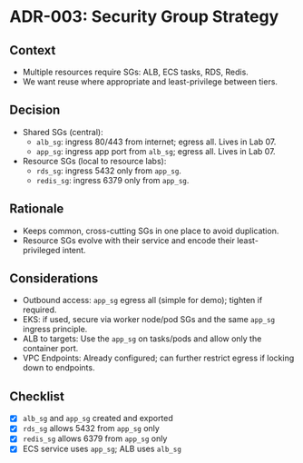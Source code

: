 # ADR-003: Security Group Strategy

## Context

- Multiple resources require SGs: ALB, ECS tasks, RDS, Redis.
- We want reuse where appropriate and least-privilege between tiers.

## Decision

- Shared SGs (central):
  - `alb_sg`: ingress 80/443 from internet; egress all. Lives in Lab 07.
  - `app_sg`: ingress app port from `alb_sg`; egress all. Lives in Lab 07.
- Resource SGs (local to resource labs):
  - `rds_sg`: ingress 5432 only from `app_sg`.
  - `redis_sg`: ingress 6379 only from `app_sg`.

## Rationale

- Keeps common, cross-cutting SGs in one place to avoid duplication.
- Resource SGs evolve with their service and encode their least-privileged intent.

## Considerations

- Outbound access: `app_sg` egress all (simple for demo); tighten if required.
- EKS: if used, secure via worker node/pod SGs and the same `app_sg` ingress principle.
- ALB to targets: Use the `app_sg` on tasks/pods and allow only the container port.
- VPC Endpoints: Already configured; can further restrict egress if locking down to endpoints.

## Checklist

- [x] `alb_sg` and `app_sg` created and exported
- [x] `rds_sg` allows 5432 from `app_sg` only
- [x] `redis_sg` allows 6379 from `app_sg` only
- [x] ECS service uses `app_sg`; ALB uses `alb_sg`
